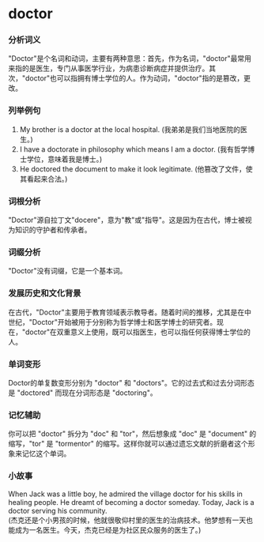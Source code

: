 # doctor

### 分析词义

  

"Doctor"是个名词和动词，主要有两种意思：首先，作为名词，"doctor"最常用来指的是医生，专门从事医学行业，为病患诊断病症并提供治疗。其次，"doctor"也可以指拥有博士学位的人。作为动词，"doctor"指的是篡改，更改。

  

### 列举例句

  

1.  My brother is a doctor at the local hospital. (我弟弟是我们当地医院的医生。)
2.  I have a doctorate in philosophy which means I am a doctor. (我有哲学博士学位，意味着我是博士。)
3.  He doctored the document to make it look legitimate. (他篡改了文件，使其看起来合法。)

  

### 词根分析

  

"Doctor"源自拉丁文"docere"，意为"教"或"指导"。这是因为在古代，博士被视为知识的守护者和传承者。

  

### 词缀分析

  

"Doctor"没有词缀，它是一个基本词。

  

### 发展历史和文化背景

  

在古代，"Doctor"主要用于教育领域表示教导者。随着时间的推移，尤其是在中世纪，"Doctor"开始被用于分别称为哲学博士和医学博士的研究者。现在，"doctor"在双重意义上使用，既可以指医生，也可以指任何获得博士学位的人。

  

### 单词变形

  

Doctor的单复数变形分别为 "doctor" 和 "doctors"。它的过去式和过去分词形态是 "doctored" 而现在分词形态是 "doctoring"。

  

### 记忆辅助

  

你可以把 "doctor" 拆分为 "doc" 和 "tor"，然后想象成 "doc" 是 "document" 的缩写，"tor" 是 "tormentor" 的缩写。这样你就可以通过遗忘文献的折磨者这个形象来记忆这个单词。

  

### 小故事

  

When Jack was a little boy, he admired the village doctor for his skills in healing people. He dreamt of becoming a doctor someday. Today, Jack is a doctor serving his community.  
(杰克还是个小男孩的时候，他就很敬仰村里的医生的治病技术。他梦想有一天也能成为一名医生。今天，杰克已经是为社区民众服务的医生了。)

